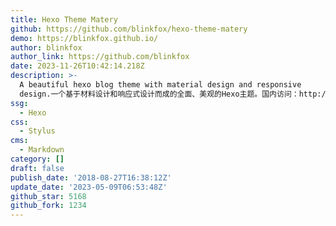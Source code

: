 ```yaml
---
title: Hexo Theme Matery
github: https://github.com/blinkfox/hexo-theme-matery
demo: https://blinkfox.github.io/
author: blinkfox
author_link: https://github.com/blinkfox
date: 2023-11-26T10:42:14.218Z
description: >-
  A beautiful hexo blog theme with material design and responsive
  design.一个基于材料设计和响应式设计而成的全面、美观的Hexo主题。国内访问：http://blinkfox.com
ssg:
  - Hexo
css:
  - Stylus
cms:
  - Markdown
category: []
draft: false
publish_date: '2018-08-27T16:38:12Z'
update_date: '2023-05-09T06:53:48Z'
github_star: 5168
github_fork: 1234
---
```

